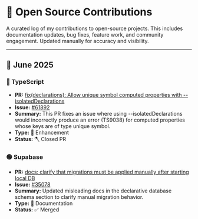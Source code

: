# 🧩 Open Source Contributions

A curated log of my contributions to open-source projects. This includes documentation updates, bug fixes, feature work, and community engagement. Updated manually for accuracy and visibility.

---

## 📅 June 2025
### 🔵 TypeScript
- **PR:** [fix(declarations): Allow unique symbol computed properties with --isolatedDeclarations](https://github.com/microsoft/TypeScript/pull/61911)
- **Issue:** [#61892](https://github.com/microsoft/TypeScript/issues/61892)
- **Summary:** This PR fixes an issue where using --isolatedDeclarations would incorrectly produce an error (TS9038) for computed properties whose keys are of type unique symbol.
- **Type:** 💪 Enhancement
- **Status:** 🪓 Closed PR

### 🟢 Supabase
- **PR:** [docs: clarify that migrations must be applied manually after starting local DB](https://github.com/supabase/supabase/pull/36511)
- **Issue:** [#35078](https://github.com/supabase/supabase/issues/35078)
- **Summary:** Updated misleading docs in the declarative database schema section to clarify manual migration behavior.
- **Type:** 📝 Documentation
- **Status:** ✅ Merged
